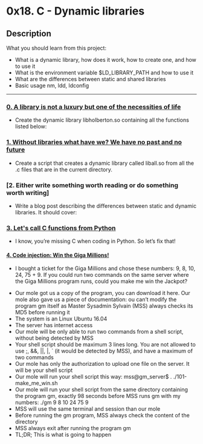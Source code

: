 # 0x18. C - Dynamic libraries

## Description
What you should learn from this project:

* What is a dynamic library, how does it work, how to create one, and how to use it
* What is the environment variable $LD_LIBRARY_PATH and how to use it
* What are the differences between static and shared libraries
* Basic usage nm, ldd, ldconfig

---

### [0. A library is not a luxury but one of the necessities of life](./libholberton.so)
* Create the dynamic library libholberton.so containing all the functions listed below:


### [1. Without libraries what have we? We have no past and no future](./1-create_dynamic_lib.sh)
* Create a script that creates a dynamic library called liball.so from all the .c files that are in the current directory.


### [2. Either write something worth reading or do something worth writing]
* Write a blog post describing the differences between static and dynamic libraries. It should cover:


### [3. Let's call C functions from Python](./100-operations.so)
* I know, you’re missing C when coding in Python. So let’s fix that!

#### [4. Code injection: Win the Giga Millions!](./101-make_me_win.sh)
* I bought a ticket for the Giga Millions and chose these numbers: 9, 8, 10, 24, 75 + 9. If you could run two commands on the same server where the Giga Millions program runs, could you make me win the Jackpot?

- Our mole got us a copy of the program, you can download it here. Our mole also gave us a piece of documentation:
  ou can’t modify the program gm itself as Master Sysadmin Sylvain (MSS) always checks its MD5 before running it
- The system is an Linux Ubuntu 16.04
- The server has internet access
- Our mole will be only able to run two commands from a shell script, without being detected by MSS
- Your shell script should be maximum 3 lines long. You are not allowed to use ;, &&, ||, |, ` (it would be detected by MSS), and have a maximum of two commands
- Our mole has only the authorization to upload one file on the server. It will be your shell script
- Our mole will run your shell script this way: mss@gm_server$ . ./101-make_me_win.sh
- Our mole will run your shell script from the same directory containing the program gm, exactly 98 seconds before MSS runs gm with my numbers: ./gm 9 8 10 24 75 9
- MSS will use the same terminal and session than our mole
- Before running the gm program, MSS always check the content of the directory
- MSS always exit after running the program gm
- TL;DR; This is what is going to happen

